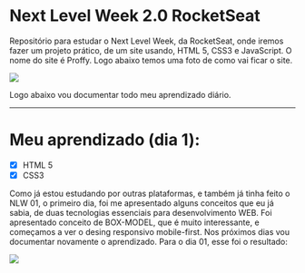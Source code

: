 # Next Level Week 2.0 RocketSeat
 Repositório para estudar o Next Level Week, da RocketSeat, onde iremos fazer um projeto prático, de um site usando, HTML 5, CSS3 e JavaScript. O nome do site é Proffy.
 Logo abaixo temos uma foto de como vai ficar o site. 


![](https://media.discordapp.net/attachments/719363445623095319/740416861828677642/Resultado_da_Next_Level_Week.png?width=821&height=468)

Logo abaixo vou documentar todo meu aprendizado diário. 
***
# Meu aprendizado (dia 1):

- [x] HTML 5
- [x] CSS3

Como já estou estudando por outras plataformas, e também já tinha feito o NLW 01, o primeiro dia, foi me apresentado alguns conceitos que eu já sabia, de duas tecnologias essenciais para desenvolvimento WEB.
Foi apresentado conceito de BOX-MODEL, que é muito interessante, e começamos a ver o desing responsivo mobile-first. Nos próximos dias vou documentar novamente o aprendizado.
Para o dia 01, esse foi o resultado: 

![](https://media.discordapp.net/attachments/719363445623095319/740416362983325766/resultado_do_primiero_dia.png)

 




